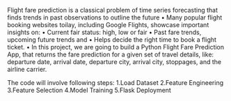 Flight fare prediction is a classical problem of time series forecasting that finds trends in past observations to outline the future
• Many popular flight booking websites toilay, including Google Flights, showcase important insights on:
• Current fair status: high, low or fair
• Past fare trends, upcoming future trends and
• Helps decide the right time to book a flight ticket.
• In this project, we are going to build a Python Flight Fare Prediction App, that returns the fare prediction for a given set of travel details, like: departure date, arrival date, departure city, arrival city, stoppages, and the airline carrier.

The code will involve following steps:
1.Load Dataset
2.Feature Engineering
3.Feature Selection
4.Model Training
5.Flask Deployment
